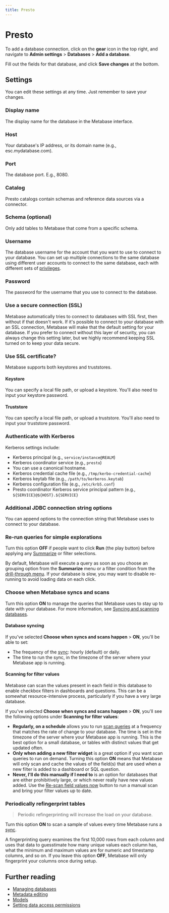 ```yaml
---
title: Presto
---
```


# Presto

To add a database connection, click on the **gear** icon in the top right, and navigate to **Admin settings** > **Databases** > **Add a database**.

Fill out the fields for that database, and click **Save changes** at the bottom.

## Settings

You can edit these settings at any time. Just remember to save your changes.

### Display name

The display name for the database in the Metabase interface.

### Host

Your database's IP address, or its domain name (e.g., esc.mydatabase.com).

### Port

The database port. E.g., 8080.

### Catalog

Presto catalogs contain schemas and reference data sources via a connector.

### Schema (optional)

Only add tables to Metabase that come from a specific schema.

### Username

The database username for the account that you want to use to connect to your database. You can set up multiple connections to the same database using different user accounts to connect to the same database, each with different sets of [privileges](../../users-roles-privileges.md).

### Password

The password for the username that you use to connect to the database.

### Use a secure connection (SSL)

Metabase automatically tries to connect to databases with SSL first, then without if that doesn't work. If it's possible to connect to your database with an SSL connection, Metabase will make that the default setting for your database. If you prefer to connect without this layer of security, you can always change this setting later, but we highly recommend keeping SSL turned on to keep your data secure.

### Use SSL certificate?

Metabase supports both keystores and truststores.

#### Keystore

You can specify a local file path, or upload a keystore. You'll also need to input your keystore password.

#### Truststore

You can specify a local file path, or upload a truststore. You'll also need to input your truststore password.

### Authenticate with Kerberos

Kerberos settings include:

- Kerberos principal (e.g., `service/instance@REALM`)
- Kerberos coordinator service (e.g., `presto`)
- You can use a canonical hostname.
- Kerberos credential cache file (e.g., `/tmp/kerbo-credential-cache`)
- Kerberos keytab file (e.g., `/path/to/kerberos.keytab`)
- Kerberos configuration file (e.g., `/etc/krb5.conf`)
- Presto coordinator Kerberos service principal pattern (e.g., `${SERVICE}@${HOST}.${SERVICE}`

### Additional JDBC connection string options

You can append options to the connection string that Metabase uses to connect to your database.

### Re-run queries for simple explorations

Turn this option **OFF** if people want to click **Run** (the play button) before applying any [Summarize](../../../questions/query-builder/introduction.md#grouping-your-metrics) or filter selections.

By default, Metabase will execute a query as soon as you choose an grouping option from the **Summarize** menu or a filter condition from the [drill-through menu](https://www.metabase.com/learn/metabase-basics/querying-and-dashboards/questions/drill-through). If your database is slow, you may want to disable re-running to avoid loading data on each click.

### Choose when Metabase syncs and scans

Turn this option **ON** to manage the queries that Metabase uses to stay up to date with your database. For more information, see [Syncing and scanning databases](../../sync-scan.md).

#### Database syncing

If you've selected **Choose when syncs and scans happen** > **ON**, you'll be able to set:

- The frequency of the [sync](../../sync-scan.md#how-database-syncs-work): hourly (default) or daily.
- The time to run the sync, in the timezone of the server where your Metabase app is running.

#### Scanning for filter values

Metabase can scan the values present in each field in this database to enable checkbox filters in dashboards and questions. This can be a somewhat resource-intensive process, particularly if you have a very large database.

If you've selected **Choose when syncs and scans happen** > **ON**, you'll see the following options under **Scanning for filter values**:

- **Regularly, on a schedule** allows you to run [scan queries](../../sync-scan.md#how-database-scans-work) at a frequency that matches the rate of change to your database. The time is set in the timezone of the server where your Metabase app is running. This is the best option for a small database, or tables with distinct values that get updated often.
- **Only when adding a new filter widget** is a great option if you want scan queries to run on demand. Turning this option **ON** means that Metabase will only scan and cache the values of the field(s) that are used when a new filter is added to a dashboard or SQL question.
- **Never, I'll do this manually if I need to** is an option for databases that are either prohibitively large, or which never really have new values added. Use the [Re-scan field values now](../../sync-scan.md#manually-scanning-column-values) button to run a manual scan and bring your filter values up to date.

### Periodically refingerprint tables

> Periodic refingerprinting will increase the load on your database.

Turn this option **ON** to scan a sample of values every time Metabase runs a [sync](../../sync-scan.md#how-database-syncs-work).

A fingerprinting query examines the first 10,000 rows from each column and uses that data to guesstimate how many unique values each column has, what the minimum and maximum values are for numeric and timestamp columns, and so on. If you leave this option **OFF**, Metabase will only fingerprint your columns once during setup.

## Further reading

- [Managing databases](../../../databases/connecting.md)
- [Metadata editing](../../../data-modeling/metadata-editing.md)
- [Models](../../../data-modeling/models.md)
- [Setting data access permissions](../../../permissions/data.md)
